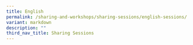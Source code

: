 ```yaml
---
title: English
permalink: /sharing-and-workshops/sharing-sessions/english-sessions/
variant: markdown
description: ""
third_nav_title: Sharing Sessions
---
```

